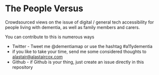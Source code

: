 # The People Versus

Crowdsourced views on the issue of digital / general tech accessibility for people living with dementia, as well as family members and carers.

You can contribute to this is numerous ways

* Twitter - Tweet me @dementiamap or use the hashtag #a11ydementia
* if you like to take your time, send me some considered thoughts to alastair@alastaircox.com
* Github - if Github is your thing, just create an issue directly in this repository
